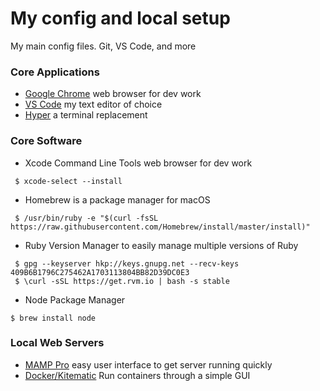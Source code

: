 # My config and local setup
My main config files. Git, VS Code, and more

### Core Applications
 * [Google Chrome](https://www.google.com/chrome) web browser for dev work
 * [VS Code](http://code.visualstudio.com/) my text editor of choice
 * [Hyper](https://hyper.is) a terminal replacement
 
### Core Software
 * Xcode Command Line Tools web browser for dev work 
 
 ```shell
  $ xcode-select --install
 ```
 * Homebrew is a package manager for macOS
 ```shell
  $ /usr/bin/ruby -e "$(curl -fsSL https://raw.githubusercontent.com/Homebrew/install/master/install)"
 ```
 
 * Ruby Version Manager to easily manage multiple versions of Ruby
 ```shell
  $ gpg --keyserver hkp://keys.gnupg.net --recv-keys 409B6B1796C275462A1703113804BB82D39DC0E3
  $ \curl -sSL https://get.rvm.io | bash -s stable
 ```
 
 * Node Package Manager
 ```shell
 $ brew install node
 ```
### Local Web Servers
 * [MAMP Pro](https://www.mamp.info/en/) easy user interface to get server running quickly
 * [Docker/Kitematic](https://kitematic.com) Run containers through a simple GUI
